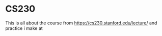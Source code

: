 # CS230

This is all about the course from https://cs230.stanford.edu/lecture/ and practice i make at 
